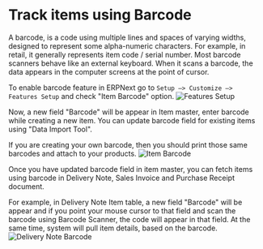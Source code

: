 <h1>Track items using Barcode</h1>

A barcode, is a code using multiple lines and spaces of varying widths, designed to represent some alpha-numeric characters. For example, in retail, it generally represents item code / serial number. Most barcode scanners behave like an external keyboard. When it scans a barcode, the data appears in the computer screens at the point of cursor.

To enable barcode feature in ERPNext go to `Setup –> Customize –> Features Setup` and check "Item Barcode" option.
![Features Setup]({{docs_base_url}}/assets/img/articles/feature-setup-barcode.png)

Now, a new field "Barcode" will be appear in Item master, enter barcode while creating a new item. You can update barcode field for existing items using "Data Import Tool".

If you are creating your own barcode, then you should print those same barcodes and attach to your products.
![Item Barcode]({{docs_base_url}}/assets/img/articles/item-barcode.png)


Once you have updated barcode field in item master, you can fetch items using barcode in Delivery Note, Sales Invoice and Purchase Receipt document.

For example, in Delivery Note Item table, a new field "Barcode" will be appear and if you point your mouse cursor to that field and scan the barcode using Barcode Scanner, the code will appear in that field. At the same time, system will pull item details, based on the barcode.
![Delivery Note Barcode]({{docs_base_url}}/assets/img/articles/delivery-note-barcode.png)


<!-- markdown -->